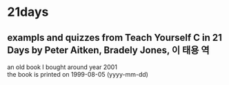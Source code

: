 # 21days

## exampls and quizzes from Teach Yourself C in 21 Days by Peter Aitken, Bradely Jones, 이 태용 역

an old book I bought around year 2001  
the book is printed on 1999-08-05 (yyyy-mm-dd)
